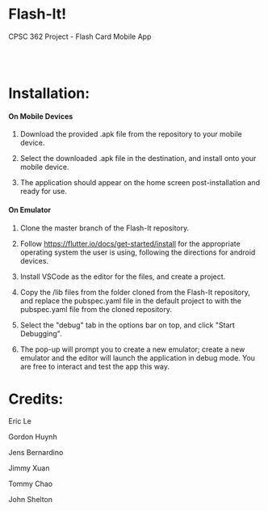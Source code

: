 # Flash-It!
CPSC 362 Project - Flash Card Mobile App

</br>
</br>


# Installation:

#### On Mobile Devices

1. Download the provided .apk file from the repository to your mobile device.

2. Select the downloaded .apk file in the destination, and install onto your mobile device.

3. The application should appear on the home screen post-installation and ready for use.



#### On Emulator
1. Clone the master branch of the Flash-It repository.

2. Follow https://flutter.io/docs/get-started/install for the appropriate operating system the user is using, following the directions for android devices.

3. Install VSCode as the editor for the files, and create a project.

4. Copy the /lib files from the folder cloned from the Flash-It repository, and replace the pubspec.yaml file in the default project to with the pubspec.yaml file from the cloned repository.

5. Select the "debug" tab in the options bar on top, and click "Start Debugging".

6. The pop-up will prompt you to create a new emulator; create a new emulator and the editor will launch the application in debug mode. You are free to interact and test the app this way.


# Credits: 

Eric Le

Gordon Huynh

Jens Bernardino

Jimmy Xuan

Tommy Chao

John Shelton

